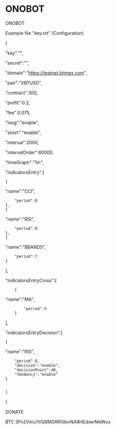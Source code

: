 # ONOBOT
ONOBOT

Example file "key.txt" (Configuration)

{

"key":"",

"secret":"",

"domain":"https://testnet.bitmex.com",

"pair":"XBTUSD",

"contract":300,

"profit":0.2,

"fee":0.075,

"long":"enable",

"short":"enable",

"interval":2000,

"intervalOrder":60000,

"timeGraph":"1m",





"indicatorsEntry":[

	{
		
"name":"CCI",

		"period":8
	},
	{
		
"name":"RSI",

		"period":8
	},
	{
		
"name":"BBANDS",

		"period":7
	}	
],



"indicatorsEntryCross":[


		{
			
"name":"MA",

			"period":5
		}


],

"indicatorsEntryDecision":[


	{
		
"name":"RSI",

		"period":8,
		"decision":"enable",
		"decisionPoint":40,
		"tendency":"enable"
	}
	

	]


}


DONATE

BTC 3Fn2VimJ1VQ9MGRR1dsvNA8HEdxerMeWux


